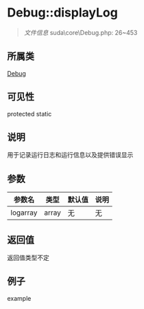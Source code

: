 # Debug::displayLog



> *文件信息* suda\core\Debug.php: 26~453

## 所属类 

[Debug](../Debug.md)

## 可见性

 protected static

## 说明

用于记录运行日志和运行信息以及提供错误显示


## 参数


| 参数名 | 类型 | 默认值 | 说明 |
|--------|-----|-------|-------|
| logarray |  array | 无 | 无 |



## 返回值

返回值类型不定


## 例子

example
